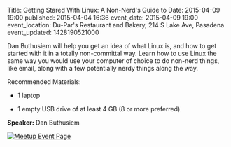 Title: Getting Stared With Linux: A Non-Nerd's Guide to
Date: 2015-04-09 19:00
published: 2015-04-04 16:36
event_date: 2015-04-09 19:00
event_location: Du-Par's Restaurant and Bakery, 214 S Lake Ave, Pasadena
event_updated: 1428190521000

Dan Buthusiem will help you get an idea of what Linux is, and how to get
started with it in a totally non-committal way. Learn how to use Linux the
same way you would use your computer of choice to do non-nerd things, like
email, along with a few potentially nerdy things along the way.

Recommended Materials:

*  1 laptop

*  1 empty USB drive of at least 4 GB (8 or more preferred)

**Speaker:** Dan Buthusiem 

[ ![Meetup Event Page]({filename}/images/meetup_logo_45.png) ](http://www.meetup.com/SGVTech/events/221073539/)
